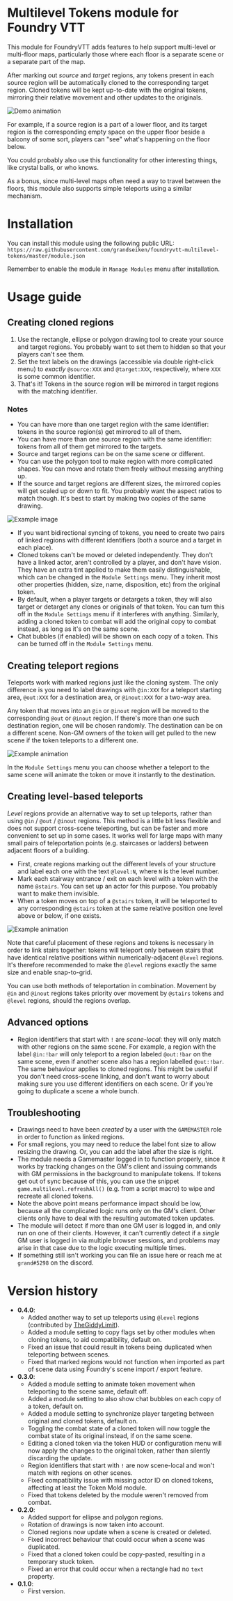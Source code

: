 # Multilevel Tokens module for Foundry VTT

This module for FoundryVTT adds features to help support multi-level or multi-floor maps, particularly those where each floor is a separate scene or a separate part of the map.

After marking out _source_ and _target_ regions, any tokens present in each source region will be automatically cloned to the corresponding target region. Cloned tokens will be kept up-to-date with the original tokens, mirroring their relative movement and other updates to the originals.

![Demo animation](demo/0.gif)

For example, if a source region is a part of a lower floor, and its target region is the corresponding empty space on the upper floor beside a balcony of some sort, players can "see" what's happening on the floor below.

You could probably also use this functionality for other interesting things, like crystal balls, or who knows.

As a bonus, since multi-level maps often need a way to travel between the floors, this module also supports simple teleports using a similar mechanism.

# Installation

You can install this module using the following public URL: `https://raw.githubusercontent.com/grandseiken/foundryvtt-multilevel-tokens/master/module.json`

Remember to enable the module in `Manage Modules` menu after installation.

# Usage guide

## Creating cloned regions

1. Use the rectangle, ellipse or polygon drawing tool to create your source and target regions. You probably want to set them to hidden so that your players can't see them.
2. Set the text labels on the drawings (accessible via double right-click menu) to _exactly_ `@source:XXX` and `@target:XXX`, respectively, where `XXX` is some common identifier.
3. That's it! Tokens in the source region will be mirrored in target regions with the matching identifier.

### Notes

* You can have more than one target region with the same identifier: tokens in the source region(s) get mirrored to all of them.
* You can have more than one source region with the same identifier: tokens from all of them get mirrored to the targets.
* Source and target regions can be on the same scene or different.
* You can use the polygon tool to make region with more complicated shapes. You can move and rotate them freely without messing anything up.
* If the source and target regions are different sizes, the mirrored copies will get scaled up or down to fit. You probably want the aspect ratios to match though. It's best to start by making two copies of the same drawing.

![Example image](demo/1.gif)

* If you want bidirectional syncing of tokens, you need to create two pairs of linked regions with different identifiers (both a source and a target in each place).
* Cloned tokens can't be moved or deleted independently. They don't have a linked actor, aren't controlled by a player, and don't have vision. They have an extra tint applied to make them easily distinguishable, which can be changed in the `Module Settings` menu. They inherit most other properties (hidden, size, name, disposition, etc) from the original token.
* By default, when a player targets or detargets a token, they will also target or detarget any clones or originals of that token. You can turn this off in the `Module Settings` menu if it interferes with anything. Similarly, adding a cloned token to combat will add the original copy to combat instead, as long as it's on the same scene.
* Chat bubbles (if enabled) will be shown on each copy of a token. This can be turned off in the `Module Settings` menu.

## Creating teleport regions

Teleports work with marked regions just like the cloning system. The only difference is you need to label drawings with `@in:XXX` for a teleport starting area, `@out:XXX` for a destination area, or `@inout:XXX` for a two-way area.

Any token that moves into an `@in` or `@inout` region will be moved to the corresponding `@out` or `@inout` region. If there's more than one such destination region, one will be chosen randomly. The destination can be on a different scene. Non-GM owners of the token will get pulled to the new scene if the token teleports to a different one.

![Example animation](demo/2.gif)

In the `Module Settings` menu you can choose whether a teleport to the same scene will animate the token or move it instantly to the destination.

## Creating level-based teleports

_Level_ regions provide an alternative way to set up teleports, rather than using `@in` / `@out` / `@inout` regions. This method is a little bit less flexible and does not support cross-scene teleporting, but can be faster and more convenient to set up in some cases. It works well for large maps with many small pairs of teleportation points (e.g. staircases or ladders) between adjacent floors of a building.

* First, create regions marking out the different levels of your structure and label each one with the text `@level:N`, where `N` is the level number.
* Mark each stairway entrance / exit on each level with a token with the name `@stairs`. You can set up an actor for this purpose. You probably want to make them invisible.
* When a token moves on top of a `@stairs` token, it will be teleported to any corresponding `@stairs` token at the same relative position one level above or below, if one exists.

![Example animation](demo/3.gif)

Note that careful placement of these regions and tokens is necessary in order to link stairs together: tokens will teleport only between stairs that have identical relative positions within numerically-adjacent `@level` regions. It's therefore recommended to make the `@level` regions exactly the same size and enable snap-to-grid.

You can use both methods of teleportation in combination. Movement by `@in` and `@inout` regions takes priority over movement by `@stairs` tokens and `@level` regions, should the regions overlap.

## Advanced options

* Region identifiers that start with `!` are _scene-local_: they will only match with other regions on the same scene. For example, a region with the label `@in:!bar` will only teleport to a region labeled `@out:!bar` on the same scene, even if another scene also has a region labelled `@out:!bar`. The same behaviour applies to cloned regions. This might be useful if you don't need cross-scene linking, and don't want to worry about making sure you use different identifiers on each scene. Or if you're going to duplicate a scene a whole bunch.

## Troubleshooting

* Drawings need to have been _created_ by a user with the `GAMEMASTER` role in order to function as linked regions.
* For small regions, you may need to reduce the label font size to allow resizing the drawing. Or, you can add the label after the size is right.
* The module needs a Gamemaster logged in to function properly, since it works by tracking changes on the GM's client and issuing commands with GM permissions in the background to manipulate tokens. If tokens get out of sync because of this, you can use the snippet `game.multilevel.refreshAll()` (e.g. from a script macro) to wipe and recreate all cloned tokens.
* Note the above point means performance impact should be low, because all the complicated logic runs only on the GM's client. Other clients only have to deal with the resulting automated token updates.
* The module will detect if more than one GM user is logged in, and only run on one of their clients. However, it can't currently detect if a _single_ GM user is logged in via multiple browser sessions, and problems may arise in that case due to the logic executing multiple times.
* If something still isn't working you can file an issue here or reach me at `grand#5298` on the discord.

# Version history

* **0.4.0**:
  * Added another way to set up teleports using `@level` regions (contributed by [TheGiddyLimit](https://github.com/TheGiddyLimit)).
  * Added a module setting to copy flags set by other modules when cloning tokens, to aid compatibility, default on.
  * Fixed an issue that could result in tokens being duplicated when teleporting between scenes.
  * Fixed that marked regions would not function when imported as part of scene data using Foundry's scene import / export feature.
* **0.3.0**:
  * Added a module setting to animate token movement when teleporting to the scene same, default off.
  * Added a module setting to also show chat bubbles on each copy of a token, default on.
  * Added a module setting to synchronize player targeting between original and cloned tokens, default on.
  * Toggling the combat state of a cloned token will now toggle the combat state of its original instead, if on the same scene.
  * Editing a cloned token via the token HUD or configuration menu will now apply the changes to the original token, rather than silently discarding the update.
  * Region identifiers that start with `!` are now scene-local and won't match with regions on other scenes.
  * Fixed compatibility issue with missing actor ID on cloned tokens, affecting at least the Token Mold module.
  * Fixed that tokens deleted by the module weren't removed from combat.
* **0.2.0**:
  * Added support for ellipse and polygon regions.
  * Rotation of drawings is now taken into account.
  * Cloned regions now update when a scene is created or deleted.
  * Fixed incorrect behaviour that could occur when a scene was duplicated.
  * Fixed that a cloned token could be copy-pasted, resulting in a temporary stuck token.
  * Fixed an error that could occur when a rectangle had no `text` property.
* **0.1.0**:
  * First version.

